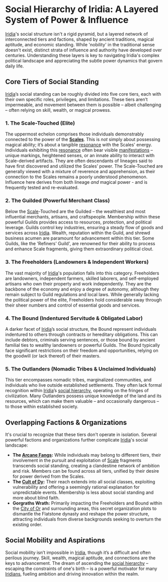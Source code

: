 # Social Hierarchy of Iridia: A Layered System of Power & Influence

[Iridia](/geography/world/iridia.md)'s social structure isn't a rigid pyramid, but a layered network of interconnected tiers and factions, shaped by ancient traditions, magical aptitude, and economic standing. While 'nobility' in the traditional sense doesn't exist, distinct strata of influence and authority have developed over centuries. Understanding these layers is key to navigating Iridia's complex political landscape and appreciating the subtle power dynamics that govern daily life.

## Core Tiers of Social Standing

[Iridia](/geography/world/iridia.md)’s social standing can be roughly divided into five core tiers, each with their own specific roles, privileges, and limitations. These tiers aren’t impermeable, and movement between them is possible – albeit challenging – often relying on skill, wealth, or magical prowess.

### 1. The Scale-Touched (Elite)

The uppermost echelon comprises those individuals demonstrably connected to the power of the **[Scales](/geography/landmark/scale.md)**. This is *not* simply about possessing magical ability; it’s about a tangible [resonance](/raw/20250501/resonance/resonance.md) with the Scales' energy. Individuals exhibiting this [resonance](/raw/20250504/cataclysm/resonance.md) often bear visible [manifestations](/structure/chronological/event/manifestation.md) – unique markings, heightened senses, or an innate ability to interact with Scale-derived artifacts.  They are often descendants of lineages said to have first discovered and utilized the Scales’ power.  The Scale-Touched are generally viewed with a mixture of reverence and apprehension, as their connection to the Scales remains a poorly understood phenomenon. Influence here derives from both lineage *and* magical power - and is frequently tested and re-evaluated.

### 2. The Guilded (Powerful Merchant Class)

Below the [Scale](/geography/landmark/scale.md)-Touched are the Guilded – the wealthiest and most influential merchants, artisans, and craftspeople. Membership within these powerful Guilds provides access to resources, protection, and political leverage.  Guilds control key industries, ensuring a steady flow of goods and services across [Iridia](/geography/world/iridia.md).  Wealth, reputation within the Guild, and shrewd business acumen are paramount for advancement within this tier.  Some Guilds, like the 'Refiners' Guild', are renowned for their ability to process and enhance Scale fragments, giving them extraordinary political clout.

### 3. The Freeholders (Landowners & Independent Workers)

The vast majority of [Iridia](/geography/world/iridia.md)'s population falls into this category. Freeholders are landowners, independent farmers, skilled laborers, and self-employed artisans who own their property and work independently. They are the backbone of the economy and enjoy a degree of autonomy, although they remain subject to Guild regulations and local laws. While generally lacking the political power of the elite, Freeholders hold considerable sway through their sheer numbers and control of essential goods and services.

### 4. The Bound (Indentured Servitude & Obligated Labor)

A darker facet of [Iridia](/geography/world/iridia.md)’s social structure, the Bound represent individuals indentured to others through contracts or hereditary obligations. This can include debtors, criminals serving sentences, or those bound by ancient familial ties to wealthy landowners or powerful Guilds. The Bound typically face significant restrictions on their freedom and opportunities, relying on the goodwill (or lack thereof) of their masters.

### 5. The Outlanders (Nomadic Tribes & Unclaimed Individuals)

This tier encompasses nomadic tribes, marginalized communities, and individuals who live outside established settlements. They often lack formal recognition within [Iridia](/geography/world/iridia.md)’s [social hierarchy](/raw/20250501/hierarchy/social-hierarchy.md), operating on the fringes of civilization. Many Outlanders possess unique knowledge of the land and its resources, which can make them valuable – and occasionally dangerous – to those within established society.

## Overlapping Factions & Organizations

It's crucial to recognize that these tiers don't operate in isolation. Several powerful factions and organizations further complicate [Iridia](/geography/world/iridia.md)'s social landscape:

*   **The [Arcane Fangs](/structure/society/factions/arcane-fangs.md):** While individuals may belong to different tiers, their involvement in the pursuit and exploitation of [Scale](/geography/landmark/scale.md) fragments transcends social standing, creating a clandestine network of ambition and risk. Members can be found across all tiers, unified by their desire for power derived from the Scales.
*   **The [Cult of Dy](/structure/society/factions/cult-of-dy.md):** Their reach extends into all social classes, exploiting vulnerability and offering a seemingly rational explanation for unpredictable events.  Membership is less about social standing and more about blind faith.
*   **Gorgraths Wrath:** Primarily impacting the Freeholders and Bound within the [City of Or](/geography/settlement/city/city-of-or.md) and surrounding areas, this secret organization plots to dismantle the Flatstone dynasty and reshape the power structure, attracting individuals from diverse backgrounds seeking to overturn the existing order.

## Social Mobility and Aspirations

Social mobility isn’t impossible in [Iridia](/geography/world/iridia.md), though it’s a difficult and often perilous journey. Skill, wealth, magical aptitude, and connections are the keys to advancement. The dream of ascending the [social hierarchy](/raw/20250501/hierarchy/social-hierarchy.md) – escaping the constraints of one's birth – is a powerful motivator for many [Iridians](/being/species/iridian.md), fueling ambition and driving innovation within the realm.
